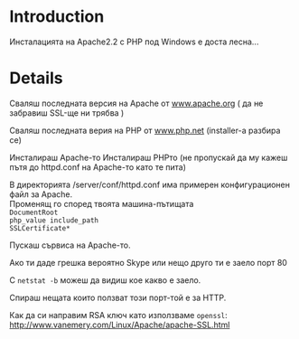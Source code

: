 # Introduction #

Инсталацията на Apache2.2 с PHP под Windows е доста лесна...


# Details #

Сваляш последната версия на Apache от www.apache.org ( да не забравиш SSL-ще ни трябва )

Сваляш последната верия на PHP от www.php.net (installer-а разбира се)

Инсталираш Apache-то
Инсталираш PHPто (не пропускай да му кажеш пътя до httpd.conf на Apache-то като те пита)

В директорията /server/conf/httpd.conf има примерен конфигурационен файл за Apache.<br />
Променящ го според твоята машина-пътищата<br />
`DocumentRoot`<br />
`php_value include_path` <br />
`SSLCertificate*`<br />

Пускаш сървиса на Apache-то.

Ако ти даде грешка вероятно Skype или нещо друго ти е заело порт 80

C `netstat -b` можеш да видиш кое какво е заело.

Спираш нещата които ползват този порт-той е за HTTP.

Как да си направим RSA ключ като използваме `openssl`:<br />
http://www.vanemery.com/Linux/Apache/apache-SSL.html